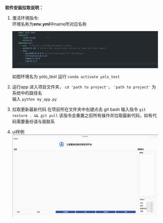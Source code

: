**软件安装拉取说明：**

1. 激活环境指令:  
    环境名称为**env.yml**中name所对应名称  

    ![alt text](image.png)  

    如图环境名为 yolo_test
    运行 `conda activate yolo_test`

2. 运行app
进入项目文件夹， `cd 'path to project'`， `'path to project'` 为系统中的路径名  
输入 `python my_app.py`

3. 拉取更新最新代码
在项目所在文件夹中右键点击 git bash
输入指令 `git restore . && git pull`
该指令会重置之前所有操作并拉取最新代码，如有代码需要备份请与我联系

4. ui样例
![alt text](image-1.png)